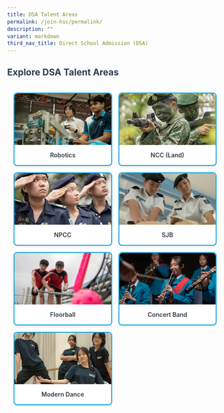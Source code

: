 ```yaml
---
title: DSA Talent Areas
permalink: /join-hsc/permalink/
description: ""
variant: markdown
third_nav_title: Direct School Admission (DSA)
---
```

<style>
    .main-title {
        color: #2c3e50;
        margin-bottom: 20px;
    }
    .cca-grid {
        display: grid;
        grid-template-columns: repeat(auto-fit, minmax(200px, 1fr)); 
        gap: 15px; 
        padding: 15px; 
        border-radius: 10px;
    }
    .cca-card {
        background-color: #fff;
        border-radius: 8px;
        box-shadow: 0 2px 4px rgba(0, 0, 0, 0.1);
        transition: transform 0.2s ease-in-out, box-shadow 0.2s ease-in-out;
				border: 2px solid #00a3e0;
    }
    .cca-card:hover {
        transform: translateY(-3px);
        box-shadow: 0 4px 8px rgba(0, 0, 0, 0.15);
    }
    .cca-image-container {
        width: 100%;
        height: 120px;
        overflow: hidden;
        border-top-left-radius: 8px;
        border-top-right-radius: 8px;
    }
    .cca-image {
        width: 100%;
        height: 100%;
        object-fit: cover;
        display: block;
    }
    .cca-info {
        padding: 10px;
        text-align: center;
    }
    .cca-title {
        font-size: 1em; 
        margin: 5px 0;
        color: #343a40;
        font-weight: 600;
    }
    .cca-link {
        text-decoration: none;
        color: inherit;
    }
    .cca-link:hover {
        color: #007bff;
    }
</style>

<h2 class="main-title">Explore DSA Talent Areas</h2>
<section class="cca-grid">
    <div class="cca-card">
        <div class="cca-image-container">
            <img class="cca-image" alt="CCA Robotics Team" src="/images/CCA/cca robotics tab 4.png">
        </div>
        <div class="cca-info">
            <p class="cca-title"><a class="cca-link" title="Learn more about Robotics" href="/hsc-experience/Co-Curriculum/robotics/permalink/">Robotics</a></p>
        </div>
    </div>
    <div class="cca-card">
        <div class="cca-image-container">
            <img class="cca-image" alt="NCC CCA" src="/images/CCA/Ncc.png">
        </div>
        <div class="cca-info">
            <p class="cca-title"><a class="cca-link" title="Discover NCC (Land)" href="/hsc-experience/Co-Curriculum/ncc/permalink/">NCC (Land)</a></p>
        </div>
    </div>
    <div class="cca-card">
        <div class="cca-image-container">
            <img class="cca-image" alt="NPCC CCA" src="/images/CCA/Npcc.png">
        </div>
        <div class="cca-info">
            <p class="cca-title"><a class="cca-link" title="Explore NPCC" href="/hsc-experience/Co-Curriculum/npcc/permalink/">NPCC</a></p>
        </div>
    </div>
    <div class="cca-card">
        <div class="cca-image-container">
            <img class="cca-image" alt="CCA SJB" src="/images/CCA/cca sjb.png">
        </div>
        <div class="cca-info">
            <p class="cca-title"><a class="cca-link" title="Learn about SJB" href="/hsc-experience/Co-Curriculum/stjohnbrigade/permalink/">SJB</a></p>
        </div>
    </div>
    <div class="cca-card">
        <div class="cca-image-container">
            <img class="cca-image" alt="CCA Floorball Team" src="/images/CCA/cca floorball tab1.png">
        </div>
        <div class="cca-info">
            <p class="cca-title"><a class="cca-link" title="Explore Floorball" href="/hsc-experience/Co-Curriculum/floorball/permalink/">Floorball</a></p>
        </div>
    </div>
    <div class="cca-card">
        <div class="cca-image-container">
            <img class="cca-image" alt="Concert band CCA" src="/images/CCA/cca band tab 1.png">
        </div>
        <div class="cca-info">
            <p class="cca-title"><a class="cca-link" title="Discover Concert Band" href="/hsc-experience/Co-Curriculum/concert-band/permalink/">Concert Band</a></p>
        </div>
    </div>
    <div class="cca-card">
        <div class="cca-image-container">
            <img class="cca-image" alt="Modern Dance CCA" src="/images/CCA/Dance.png">
        </div>
        <div class="cca-info">
            <p class="cca-title"><a class="cca-link" title="Learn about Modern Dance" href="/hsc-experience/Co-Curriculum/dance-club/permalink/">Modern Dance</a></p>
        </div>
    </div>
</section>